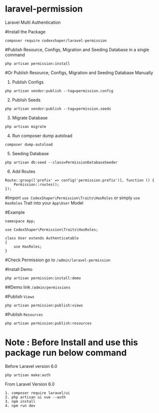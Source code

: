 # laravel-permission
Laravel Multi Authentication

#Install the Package

```
composer require codexshaper/laravel-permission
```
#Publish Resource, Configs, Migration and Seeding Database in a single command

```
php artisan permission:install
```
#Or Publish Resource, Configs, Migration and Seeding Database Manually
1. Publish Configs
```
php artisan vendor:publish --tag=permission.config
```
2. Publish Seeds
```
php artisan vendor:publish --tag=permission.seeds
```
3. Migrate Database
```
php artisan migrate
```
4. Run composer dump autoload
```
composer dump-autoload
```
5. Seeding Database
```
php artisan db:seed --class=PermissionDatabaseSeeder
```
6. Add Routes
```
Route::group(['prefix' => config('permission.prefix')], function () {
    Permission::routes();
});
```
#Import `use CodexShaper\Permission\Traits\HasRoles` or simply `use HasRoles` Trait into your `App\User` Model

#Example
```
namespace App;

use CodexShaper\Permission\Traits\HasRoles;

class User extends Authenticatable
{
    use HasRoles;
}
```
#Check Permission go to ```/admin/laravel-permission```

#Install Demo
```
php artisan permission:install:demo
```
##Demo link ```/admin/permissions```

#Publish ```Views```
```
php artisan permission:publish:views
```

#Publish ```Resources```
```
php artisan permission:publish:resources

```

# Note : Before Install and use this package run below command
Before Laravel version 6.0
```
php artisan make:auth
```
From Laravel Version 6.0

```
1. composer require laravel/ui
2. php artisan ui vue --auth
3. npm install
4. npm run dev
```
